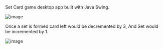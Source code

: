 Set Card game desktop app built with Java Swing.

![image](https://user-images.githubusercontent.com/2555224/173224015-aea05761-51ad-44df-be90-de899ecce159.png)


Once a set is formed card left would be decremented by 3, And Set would be incremented by 1.

![image](https://user-images.githubusercontent.com/2555224/173224058-e9ec8d3e-043a-4991-94ca-e3ffb1a89bc3.png)


